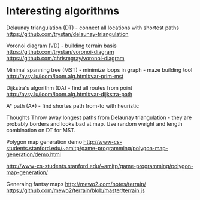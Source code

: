 # Interesting algorithms

Delaunay triangulation (DT) - connect all locations with shortest paths
https://github.com/trystan/delaunay-triangulation

Voronoi diagram (VD) - building terrain basis
https://github.com/trystan/voronoi-diagram
https://github.com/chrismgray/voronoi-diagram

Minimal spanning tree (MST) - minimize loops in graph - maze building tool
http://aysy.lu/loom/loom.alg.html#var-prim-mst

Dijkstra's algorithm (DA) - find all routes from point
http://aysy.lu/loom/loom.alg.html#var-dijkstra-path

A* path (A*) - find shortes path from-to with heuristic

Thoughts
Throw away longest paths from Delaunay triangulation - they are probably borders and looks bad at map.
Use random weight and length combination on DT for MST.


Polygon map generation demo
http://www-cs-students.stanford.edu/~amitp/game-programming/polygon-map-generation/demo.html

http://www-cs-students.stanford.edu/~amitp/game-programming/polygon-map-generation/

Generaing fantsy maps
http://mewo2.com/notes/terrain/
https://github.com/mewo2/terrain/blob/master/terrain.js

